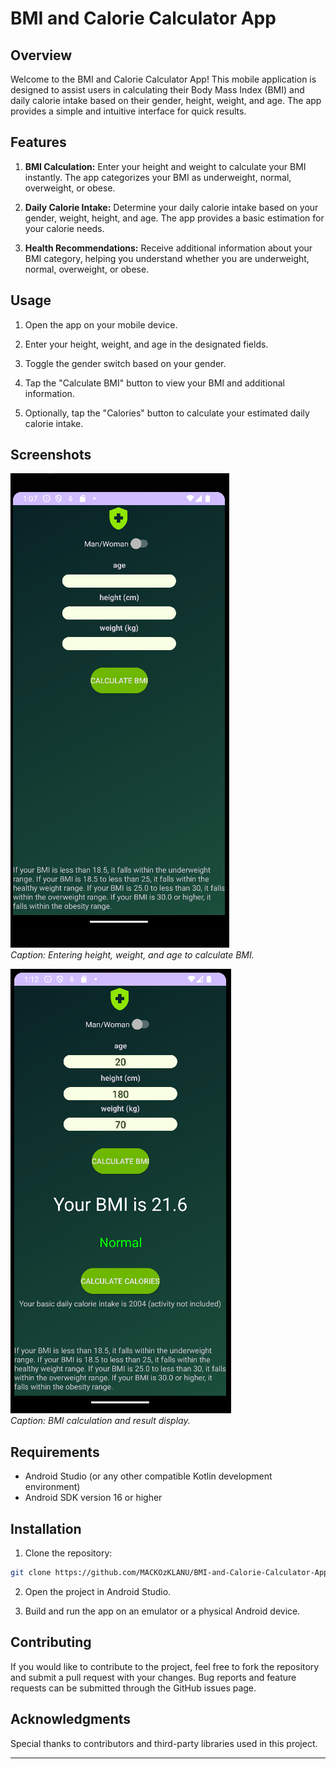 # BMI and Calorie Calculator App

## Overview

Welcome to the BMI and Calorie Calculator App! This mobile application is designed to assist users in calculating their Body Mass Index (BMI) and daily calorie intake based on their gender, height, weight, and age. The app provides a simple and intuitive interface for quick results.

## Features

1. **BMI Calculation:** Enter your height and weight to calculate your BMI instantly. The app categorizes your BMI as underweight, normal, overweight, or obese.

2. **Daily Calorie Intake:** Determine your daily calorie intake based on your gender, weight, height, and age. The app provides a basic estimation for your calorie needs.

3. **Health Recommendations:** Receive additional information about your BMI category, helping you understand whether you are underweight, normal, overweight, or obese.

## Usage

1. Open the app on your mobile device.

2. Enter your height, weight, and age in the designated fields.

3. Toggle the gender switch based on your gender.

4. Tap the "Calculate BMI" button to view your BMI and additional information.

5. Optionally, tap the "Calories" button to calculate your estimated daily calorie intake.

## Screenshots

![Screenshot 1](screenshots/screenshot1.PNG)<br>
*Caption: Entering height, weight, and age to calculate BMI.*

![Screenshot 2](screenshots/screenshot2.PNG)<br>
*Caption: BMI calculation and result display.*

## Requirements

- Android Studio (or any other compatible Kotlin development environment)
- Android SDK version 16 or higher

## Installation

1. Clone the repository:

```bash
git clone https://github.com/MACKOzKLANU/BMI-and-Calorie-Calculator-App.git
```

2. Open the project in Android Studio.

3. Build and run the app on an emulator or a physical Android device.

## Contributing

If you would like to contribute to the project, feel free to fork the repository and submit a pull request with your changes. Bug reports and feature requests can be submitted through the GitHub issues page.

## Acknowledgments

Special thanks to contributors and third-party libraries used in this project.

---
